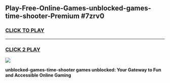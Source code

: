 
## Play-Free-Online-Games-unblocked-games-time-shooter-Premium #7zrv0
<h3>
<a href="https://premium.freeplayer.one?title=unblocked-games-time-shooter&ref=8M">CLICK TO PLAY</a></h3>
<hr>

<h3>
<a href="https://premium.freeplayer.one?title=unblocked-games-time-shooter&ref=8M">CLICK 2 PLAY</a>
  
</h3>

<a href="https://premium.freeplayer.one?title=unblocked-games-time-shooter&ref=8M"><img src="https://clearcache.store/games.png"></a>


**unblocked-games-time-shooter games unblocked: Your Gateway to Fun and Accessible Online Gaming**
